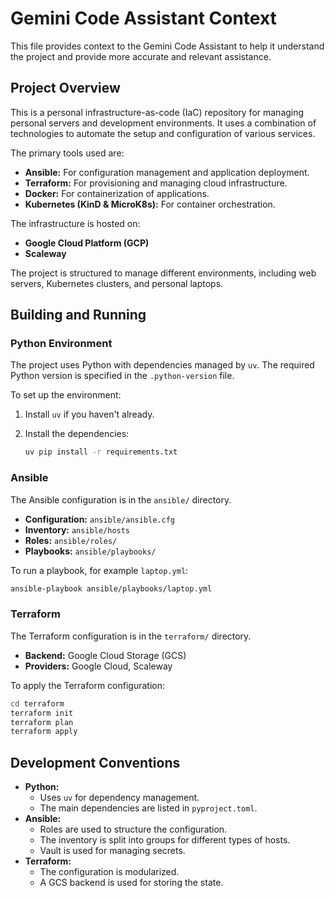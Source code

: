 # Gemini Code Assistant Context

This file provides context to the Gemini Code Assistant to help it understand the project and provide more accurate and relevant assistance.

## Project Overview

This is a personal infrastructure-as-code (IaC) repository for managing personal servers and development environments. It uses a combination of technologies to automate the setup and configuration of various services.

The primary tools used are:

*   **Ansible:** For configuration management and application deployment.
*   **Terraform:** For provisioning and managing cloud infrastructure.
*   **Docker:** For containerization of applications.
*   **Kubernetes (KinD & MicroK8s):** For container orchestration.

The infrastructure is hosted on:

*   **Google Cloud Platform (GCP)**
*   **Scaleway**

The project is structured to manage different environments, including web servers, Kubernetes clusters, and personal laptops.

## Building and Running

### Python Environment

The project uses Python with dependencies managed by `uv`. The required Python version is specified in the `.python-version` file.

To set up the environment:

1.  Install `uv` if you haven't already.
2.  Install the dependencies:

    ```bash
    uv pip install -r requirements.txt
    ```

### Ansible

The Ansible configuration is in the `ansible/` directory.

*   **Configuration:** `ansible/ansible.cfg`
*   **Inventory:** `ansible/hosts`
*   **Roles:** `ansible/roles/`
*   **Playbooks:** `ansible/playbooks/`

To run a playbook, for example `laptop.yml`:

```bash
ansible-playbook ansible/playbooks/laptop.yml
```

### Terraform

The Terraform configuration is in the `terraform/` directory.

*   **Backend:** Google Cloud Storage (GCS)
*   **Providers:** Google Cloud, Scaleway

To apply the Terraform configuration:

```bash
cd terraform
terraform init
terraform plan
terraform apply
```

## Development Conventions

*   **Python:**
    *   Uses `uv` for dependency management.
    *   The main dependencies are listed in `pyproject.toml`.
*   **Ansible:**
    *   Roles are used to structure the configuration.
    *   The inventory is split into groups for different types of hosts.
    *   Vault is used for managing secrets.
*   **Terraform:**
    *   The configuration is modularized.
    *   A GCS backend is used for storing the state.